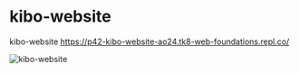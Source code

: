 # kibo-website
kibo-website
https://p42-kibo-website-ao24.tk8-web-foundations.repl.co/

![kibo-website](https://github.com/codeguru4frontend/kibo-website/assets/152487472/5165a208-b616-497e-9365-cacc52483983)
